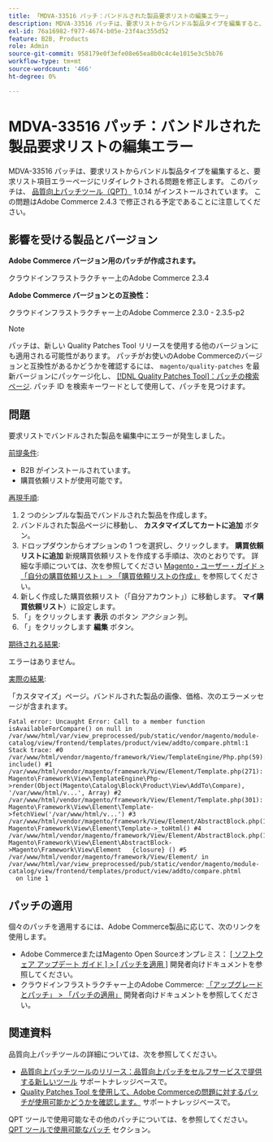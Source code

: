 ```yaml
---
title: 「MDVA-33516 パッチ：バンドルされた製品要求リストの編集エラー」
description: MDVA-33516 パッチは、要求リストからバンドル製品タイプを編集すると、要求リスト項目エラーページにリダイレクトされる問題を修正します。 このパッチは、[Quality Patches Tool （QPT） ] （/help/announcements/adobe-commerce-announcements/magento-quality-patches-released-new-tool-to-self-serve-quality-patches.md） 1.0.14 がインストールされている場合に利用できます。 この問題はAdobe Commerce 2.4.3 で修正される予定であることに注意してください。
exl-id: 76a16982-f977-4674-b05e-23f4ac355d52
feature: B2B, Products
role: Admin
source-git-commit: 958179e0f3efe08e65ea8b0c4c4e1015e3c5bb76
workflow-type: tm+mt
source-wordcount: '466'
ht-degree: 0%

---
```


# MDVA-33516 パッチ：バンドルされた製品要求リストの編集エラー

MDVA-33516 パッチは、要求リストからバンドル製品タイプを編集すると、要求リスト項目エラーページにリダイレクトされる問題を修正します。 このパッチは、 [品質向上パッチツール（QPT）](/help/announcements/adobe-commerce-announcements/magento-quality-patches-released-new-tool-to-self-serve-quality-patches.md) 1.0.14 がインストールされています。 この問題はAdobe Commerce 2.4.3 で修正される予定であることに注意してください。

## 影響を受ける製品とバージョン

**Adobe Commerce バージョン用のパッチが作成されます。**

クラウドインフラストラクチャー上のAdobe Commerce 2.3.4

**Adobe Commerce バージョンとの互換性：**

クラウドインフラストラクチャー上のAdobe Commerce 2.3.0 - 2.3.5-p2

>[!NOTE]
>
>パッチは、新しい Quality Patches Tool リリースを使用する他のバージョンにも適用される可能性があります。 パッチがお使いのAdobe Commerceのバージョンと互換性があるかどうかを確認するには、 `magento/quality-patches` を最新バージョンにパッケージ化し、 [[!DNL Quality Patches Tool]：パッチの検索ページ](https://devdocs.magento.com/quality-patches/tool.html#patch-grid). パッチ ID を検索キーワードとして使用して、パッチを見つけます。

## 問題

要求リストでバンドルされた製品を編集中にエラーが発生しました。

<u>前提条件</u>:

* B2B がインストールされています。
* 購買依頼リストが使用可能です。

<u>再現手順</u>:

1. 2 つのシンプルな製品でバンドルされた製品を作成します。
1. バンドルされた製品ページに移動し、 **カスタマイズしてカートに追加** ボタン。
1. ドロップダウンからオプションの 1 つを選択し、クリックします。 **購買依頼リストに追加** 新規購買依頼リストを作成する手順は、次のとおりです。 詳細な手順については、次を参照してください [Magento・ユーザー・ガイド > 「自分の購買依頼リスト」 > 「購買依頼リストの作成」](https://docs.magento.com/user-guide/customers/account-dashboard-requisition-lists.html#create-a-requisition-list) を参照してください。
1. 新しく作成した購買依頼リスト（「自分アカウント」）に移動します。 **マイ購買依頼リスト**）に設定します。
1. 「」をクリックします **表示** のボタン *アクション* 列。
1. 「」をクリックします **編集** ボタン。

<u>期待される結果</u>:<br>

エラーはありません。

<u>実際の結果</u>:

「カスタマイズ」ページ。バンドルされた製品の画像、価格、次のエラーメッセージが含まれます。

```
Fatal error: Uncaught Error: Call to a member function isAvailableForCompare() on null in /var/www/html/var/view_preprocessed/pub/static/vendor/magento/module-catalog/view/frontend/templates/product/view/addto/compare.phtml:1 Stack trace: #0 /var/www/html/vendor/magento/framework/View/TemplateEngine/Php.php(59): include() #1 /var/www/html/vendor/magento/framework/View/Element/Template.php(271): Magento\Framework\View\TemplateEngine\Php->render(Object(Magento\Catalog\Block\Product\View\AddTo\Compare), '/var/www/html/v...', Array) #2 /var/www/html/vendor/magento/framework/View/Element/Template.php(301): Magento\Framework\View\Element\Template->fetchView('/var/www/html/v...') #3 /var/www/html/vendor/magento/framework/View/Element/AbstractBlock.php(1099): Magento\Framework\View\Element\Template->_toHtml() #4 /var/www/html/vendor/magento/framework/View/Element/AbstractBlock.php(1103): Magento\Framework\View\Element\AbstractBlock->Magento\Framework\View\Element   {closure} () #5 /var/www/html/vendor/magento/framework/View/Element/ in /var/www/html/var/view_preprocessed/pub/static/vendor/magento/module-catalog/view/frontend/templates/product/view/addto/compare.phtml
  on line 1
```

## パッチの適用

個々のパッチを適用するには、Adobe Commerce製品に応じて、次のリンクを使用します。

* Adobe CommerceまたはMagento Open Sourceオンプレミス： [[ ソフトウェア アップデート ガイド ] > [ パッチを適用 ]](https://devdocs.magento.com/guides/v2.4/comp-mgr/patching/mqp.html) 開発者向けドキュメントを参照してください。
* クラウドインフラストラクチャー上のAdobe Commerce: [「アップグレードとパッチ」 > 「パッチの適用」](https://devdocs.magento.com/cloud/project/project-patch.html) 開発者向けドキュメントを参照してください。

## 関連資料

品質向上パッチツールの詳細については、次を参照してください。

* [品質向上パッチツールのリリース：品質向上パッチをセルフサービスで提供する新しいツール](/help/announcements/adobe-commerce-announcements/magento-quality-patches-released-new-tool-to-self-serve-quality-patches.md) サポートナレッジベースで。
* [Quality Patches Tool を使用して、Adobe Commerceの問題に対するパッチが使用可能かどうかを確認します。](/help/support-tools/patches-available-in-qpt-tool/check-patch-for-magento-issue-with-magento-quality-patches.md) サポートナレッジベースで。

QPT ツールで使用可能なその他のパッチについては、を参照してください。 [QPT ツールで使用可能なパッチ](https://support.magento.com/hc/en-us/sections/360010506631-Patches-available-in-QPT-tool-) セクション。
